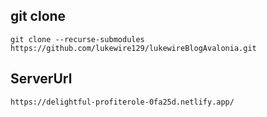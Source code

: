 ## git clone
```
git clone --recurse-submodules https://github.com/lukewire129/lukewireBlogAvalonia.git
```

## ServerUrl
```
https://delightful-profiterole-0fa25d.netlify.app/
```
